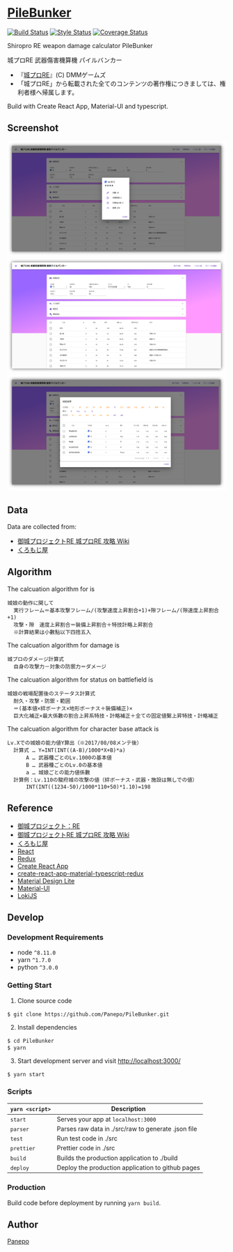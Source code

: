 # [PileBunker](https://github.com/Panepo/PileBunker-ts)

[![Build Status][travis-image]][travis-url] [![Style Status][prettier-image]][prettier-url] [![Coverage Status][codecov-image]][codecov-url]

[travis-image]: https://travis-ci.org/Panepo/PileBunker-ts.svg
[travis-url]: https://travis-ci.org/Panepo/PileBunker-ts.svg?branch=master

[prettier-image]: https://img.shields.io/badge/code_style-prettier-ff69b4.svg
[prettier-url]: https://github.com/prettier/prettier

[codecov-image]: https://codecov.io/gh/Panepo/PileBunker-ts/branch/master/graph/badge.svg
[codecov-url]: https://codecov.io/gh/Panepo/PileBunker-ts

Shiropro RE weapon damage calculator PileBunker

城プロRE 武器傷害機算機 パイルバンカー

* 『[城プロRE](http://www.dmm.com/netgame_s/oshirore/)』(C) DMMゲームズ
* 「城プロRE」から転載された全てのコンテンツの著作権につきましては、権利者様へ帰属します。

Build with Create React App, Material-UI and typescript.

## Screenshot

![demo1](https://github.com/Panepo/PileBunker-ts/blob/master/doc/demo1.png)
![demo2](https://github.com/Panepo/PileBunker-ts/blob/master/doc/demo2.png)
![demo3](https://github.com/Panepo/PileBunker-ts/blob/master/doc/demo3.png)

## Data

Data are collected from:

* [御城プロジェクトRE 城プロRE 攻略 Wiki](http://scre.swiki.jp/)
* [くろもじ屋](http://www116.sakura.ne.jp/~kuromoji/castle_enemy.htm)

## Algorithm

The calcuation algorithm for is

```
城娘の動作に関して
  実行フレーム＝基本攻撃フレーム/(攻撃速度上昇割合+1)+隙フレーム/(隙速度上昇割合+1)
  攻撃・隙　速度上昇割合＝裝備上昇割合＋特技計略上昇割合
  ※計算結果は小數點以下四捨五入
```

The calcuation algorithm for damage is

```
城プロのダメージ計算式
  自身の攻撃力－対象の防禦力＝ダメージ
```

The calcuation algorithm for status on battlefield is

```
城娘の戦場配置後のステータス計算式
  耐久・攻撃・防禦・範囲
  ＝(基本値×絆ボーナス×地形ボーナス＋裝備補正)×
  巨大化補正×最大係數の割合上昇系特技・計略補正＋全ての固定値繫上昇特技・計略補正
```

The calcuation algorithm for character base attack is

```
Lv.Xでの城娘の能力値Y算出（※2017/08/08メンテ後）
  計算式 … Y=INT(INT((A-B)/1000*X+B)*a)
      A … 武器種ごとのLv.1000の基本値
      B … 武器種ごとのLv.0の基本値
      a … 城娘ごとの能力値係數
  計算例：Lv.110の駿府城の攻撃の値（絆ボーナス・武器・施設は無しでの値）
      INT(INT((1234-50)/1000*110+50)*1.10)=198
```

## Reference

* [御城プロジェクト：RE](http://www.dmm.com/netgame_s/oshirore/)
* [御城プロジェクトRE 城プロRE 攻略 Wiki](https://scre.swiki.jp/)
* [くろもじ屋](http://www116.sakura.ne.jp/~kuromoji/castle_enemy.htm)
* [React](https://facebook.github.io/react/)
* [Redux](http://redux.js.org/)
* [Create React App](https://github.com/facebook/create-react-app)
* [create-react-app-material-typescript-redux](https://github.com/innFactory/create-react-app-material-typescript-redux)
* [Material Design Lite](https://getmdl.io/)
* [Material-UI](https://material-ui.com/)
* [LokiJS](http://lokijs.org/)

## Develop

### Development Requirements
* node `^8.11.0`
* yarn `^1.7.0`
* python `^3.0.0`

### Getting Start

1. Clone source code
```
$ git clone https://github.com/Panepo/PileBunker.git
```
2. Install dependencies
```
$ cd PileBunker
$ yarn
```
3. Start development server and visit [http://localhost:3000/](http://localhost:3000/)
```
$ yarn start
```
### Scripts

|`yarn <script>`       |Description|
|---------------------|-----------|
|`start`              |Serves your app at `localhost:3000`|
|`parser`             |Parses raw data in ./src/raw to generate .json file|
|`test`               |Run test code in ./src|
|`prettier`           |Prettier code in ./src|
|`build`              |Builds the production application to ./build|
|`deploy`             |Deploy the production application to github pages|

### Production

Build code before deployment by running `yarn build`.

## Author

[Panepo](https://github.com/Panepo)

